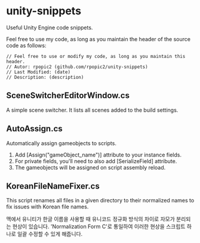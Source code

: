 # unity-snippets

Useful Unity Engine code snippets.

Feel free to use my code, as long as you maintain the header of the source code as follows:
```
// Feel free to use or modify my code, as long as you maintain this header.
// Autor: rpopic2 (github.com/rpopic2/unity-snippets)
// Last Modified: (date)
// Description: (description)
```

## SceneSwitcherEditorWindow.cs

A simple scene switcher. It lists all scenes added to the build settings.

## AutoAssign.cs
Automatically assign gameobjects to scripts.
1. Add [Assign("gameObject_name")] attribute to your instance fields.
2. For private fields, you'll need to also add [SerializeField] attribute.
3. The gameobjects will be assigned on script assembly reload.
  
  

## KoreanFileNameFixer.cs

This script renames all files in a given directory to their normalized names to fix issues with Korean file names.

맥에서 유니티가 한글 이름을 사용할 때 유니코드 정규화 방식의 차이로 자모가 분리되는 현상이 있습니다. 'Normalization Form C'로 통일하여 이러한 현상을 스크립트 하나로 일괄 수정할 수 있게 해줍니다.
